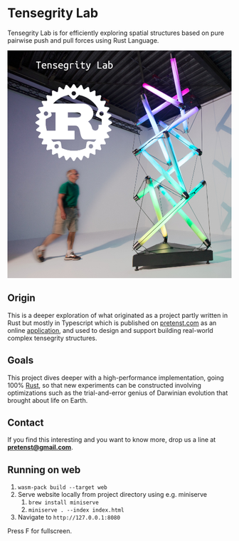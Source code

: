 # Tensegrity Lab

Tensegrity Lab is for efficiently exploring spatial structures based on
pure pairwise push and pull forces using Rust Language.

![logo](tensegrity-lab.jpg)

## Origin

This is a deeper exploration of what originated as a project
partly written in Rust but mostly in Typescript which is published on [pretenst.com](https://pretenst.com/)
as an online [application](https://pretenst.com/app/#construction;Halo-by-Crane), and used to
design and support building real-world complex tensegrity structures.

## Goals

This project dives deeper with a high-performance implementation, going 100% [Rust](https://www.rust-lang.org/),
so that new experiments can be constructed involving optimizations such as the trial-and-error
genius of Darwinian evolution that brought about life on Earth.

## Contact

If you find this interesting and you want to know more, drop us a line at **pretenst@gmail.com**. 

## Running on web

1. `wasm-pack build --target web`
2. Serve website locally from project directory using e.g. miniserve
   1. `brew install miniserve`
   2. `miniserve . --index index.html`
3. Navigate to `http://127.0.0.1:8080`

Press F for fullscreen.